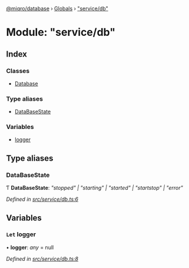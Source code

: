 [@miqro/database](../README.md) › [Globals](../globals.md) › ["service/db"](_service_db_.md)

# Module: "service/db"

## Index

### Classes

* [Database](../classes/_service_db_.database.md)

### Type aliases

* [DataBaseState](_service_db_.md#databasestate)

### Variables

* [logger](_service_db_.md#let-logger)

## Type aliases

###  DataBaseState

Ƭ **DataBaseState**: *"stopped" | "starting" | "started" | "startstop" | "error"*

*Defined in [src/service/db.ts:6](https://github.com/claukers/miqro-sequelize/blob/373bc8c/src/service/db.ts#L6)*

## Variables

### `Let` logger

• **logger**: *any* = null

*Defined in [src/service/db.ts:8](https://github.com/claukers/miqro-sequelize/blob/373bc8c/src/service/db.ts#L8)*
